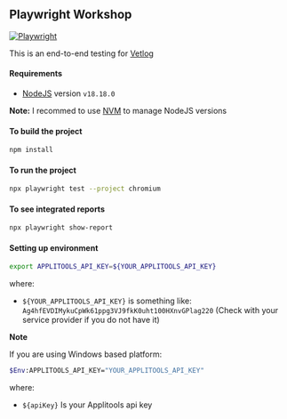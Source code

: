 ## Playwright Workshop

[![Playwright](https://img.shields.io/badge/playwright-reports-brightgreen.svg)](https://playwright.dev/)

This is an end-to-end testing for [Vetlog](https://vetlog.org/)

#### Requirements

- [NodeJS](https://nodejs.org/en/) version `v18.18.0`

**Note:** I recommed to use [NVM](https://github.com/nvm-sh/nvm) to manage NodeJS versions

#### To build the project

```bash
npm install
```

#### To run the project

```bash
npx playwright test --project chromium
```

#### To see integrated reports

```bash
npx playwright show-report
```

#### Setting up environment

```bash
export APPLITOOLS_API_KEY=${YOUR_APPLITOOLS_API_KEY}
```

where:

- `${YOUR_APPLITOOLS_API_KEY}` is something like: `Ag4hfEVDIMykuCpWk61ppg3VJ9fkK0uht100HXnvGPlag220` (Check with your service provider if you do not have it)

**Note**

If you are using Windows based platform:

```bash
$Env:APPLITOOLS_API_KEY="YOUR_APPLITOOLS_API_KEY"
```

where:

- `${apiKey}` Is your Applitools api key